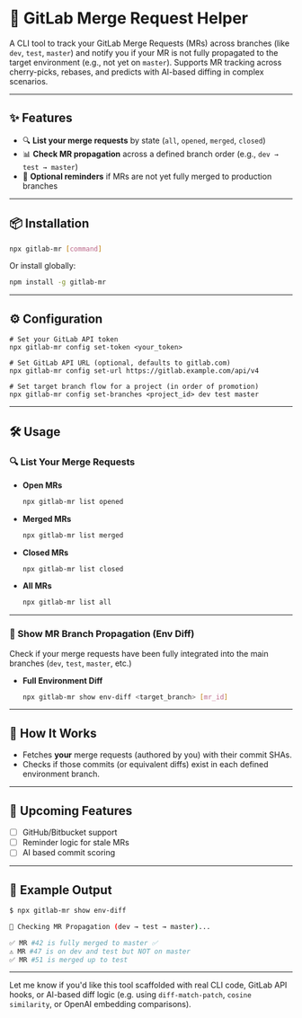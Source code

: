 
# 🧠 GitLab Merge Request Helper

A CLI tool to track your GitLab Merge Requests (MRs) across branches (like `dev`, `test`, `master`) and notify you if your MR is not fully propagated to the target environment (e.g., not yet on `master`). Supports MR tracking across cherry-picks, rebases, and predicts with AI-based diffing in complex scenarios.

---

## ✨ Features

* 🔍 **List your merge requests** by state (`all`, `opened`, `merged`, `closed`)
* 📊 **Check MR propagation** across a defined branch order (e.g., `dev → test → master`)
* 🔔 **Optional reminders** if MRs are not yet fully merged to production branches

---

## 📦 Installation

```bash
npx gitlab-mr [command]
```

Or install globally:

```bash
npm install -g gitlab-mr
```

---

## ⚙️ Configuration
```
# Set your GitLab API token
npx gitlab-mr config set-token <your_token>

# Set GitLab API URL (optional, defaults to gitlab.com)
npx gitlab-mr config set-url https://gitlab.example.com/api/v4

# Set target branch flow for a project (in order of promotion)
npx gitlab-mr config set-branches <project_id> dev test master
```

---

## 🛠️ Usage

### 🔍 List Your Merge Requests

* **Open MRs**

  ```bash
  npx gitlab-mr list opened
  ```

* **Merged MRs**

  ```bash
  npx gitlab-mr list merged
  ```

* **Closed MRs**

  ```bash
  npx gitlab-mr list closed
  ```

* **All MRs**

  ```bash
  npx gitlab-mr list all
  ```

---

### 🌱 Show MR Branch Propagation (Env Diff)

Check if your merge requests have been fully integrated into the main branches (`dev`, `test`, `master`, etc.)

* **Full Environment Diff**

  ```bash
  npx gitlab-mr show env-diff <target_branch> [mr_id]
  ```

---

## 🤖 How It Works

* Fetches **your** merge requests (authored by you) with their commit SHAs.
* Checks if those commits (or equivalent diffs) exist in each defined environment branch.

---

## 🚀 Upcoming Features

* [ ] GitHub/Bitbucket support
* [ ] Reminder logic for stale MRs
* [ ] AI based commit scoring

---

## 🧠 Example Output

```bash
$ npx gitlab-mr show env-diff

🔎 Checking MR Propagation (dev → test → master)...

✅ MR #42 is fully merged to master ✅
⚠️ MR #47 is on dev and test but NOT on master
✅ MR #51 is merged up to test
```

---

Let me know if you'd like this tool scaffolded with real CLI code, GitLab API hooks, or AI-based diff logic (e.g. using `diff-match-patch`, `cosine similarity`, or OpenAI embedding comparisons).
